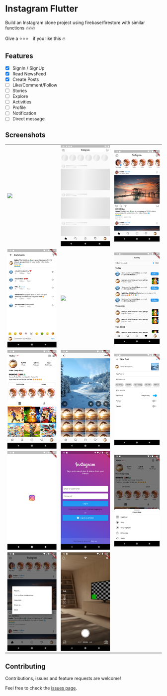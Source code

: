 # Instagram Flutter

Build an Instagram clone project using firebase/firestore with similar functions 🔥🔥🔥

Give a ⭐⭐⭐　if you like this 🔥

## Features
 - [x] SignIn / SignUp
 - [x] Read NewsFeed
 - [x] Create Posts
 - [ ] Like/Comment/Follow
 - [ ] Stories
 - [ ] Explore
 - [ ] Activities
 - [ ] Profile
 - [ ] Notification
 - [ ] Direct message
 
## Screenshots

| | | |
|:----|:----|:----|
|![](https://media.giphy.com/media/qyao80pXcqL4Oy1lO3/giphy.gif)|![](./sample/Screenshot_1614271800.png)|![](./sample/Screenshot_1614271272.png)|
|![](./sample/Screenshot_1614271279.png)|![](./sample/Screenshot_1614271317.png)|![](./sample/Screenshot_1614271544.png)|
|![](./sample/Screenshot_1614271565.png)|![](./sample/Screenshot_1614271598.png)|![](./sample/Screenshot_1614271609.png)|
|![](./sample/Screenshot_1614271249.png)|![](./sample/Screenshot_1614271261.png)|![](./sample/Screenshot_1614271573.png)|
|![](./sample/Screenshot_1614271300.png)|![](./sample/Screenshot_1614275170.png)|

## Contributing

Contributions, issues and feature requests are welcome!

Feel free to check the [issues page](../../issues).
